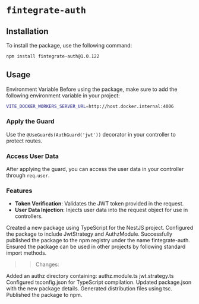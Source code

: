 # `fintegrate-auth`

## Installation

To install the package, use the following command:

```bash
npm install fintegrate-auth@1.0.122
```
## Usage
Environment Variable
Before using the package, make sure to add the following environment variable in your project:

```bash
VITE_DOCKER_WORKERS_SERVER_URL=http://host.docker.internal:4006
```

### Apply the Guard

Use the `@UseGuards(AuthGuard('jwt'))` decorator in your controller to protect routes.

### Access User Data

After applying the guard, you can access the user data in your controller through `req.user`.

### Features

- **Token Verification**: Validates the JWT token provided in the request.
- **User Data Injection**: Injects user data into the request object for use in controllers.


Created a new package using TypeScript for the NestJS project.
Configured the package to include JwtStrategy and AuthzModule.
Successfully published the package to the npm registry under the name fintegrate-auth.
Ensured the package can be used in other projects by following standard import methods.

>>Changes:

Added an authz directory containing:
authz.module.ts
jwt.strategy.ts
Configured tsconfig.json for TypeScript compilation.
Updated package.json with the new package details.
Generated distribution files using tsc.
Published the package to npm.

